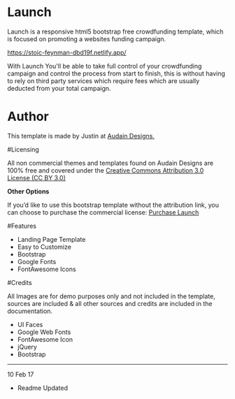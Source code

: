 # Launch
Launch is a responsive html5 bootstrap free crowdfunding template, which is focused on promoting a websites funding campaign.

https://stoic-feynman-dbd19f.netlify.app/

With Launch You'll be able to take full control of your crowdfunding campaign and control the process from start to finish, this is without having to rely on third party services which require fees which are usually deducted from your total campaign.

# Author

This template is made by Justin at [Audain Designs.](http://themes.audaindesigns.com)

#Licensing

All non commercial themes and templates found on Audain Designs are 100% free and covered under the [Creative Commons Attribution 3.0 License (CC BY 3.0)](http://creativecommons.org/licenses/by/3.0/)

**Other Options**

If you’d like to use this bootstrap template without the attribution link, you can choose to purchase the commercial license: [Purchase Launch](http://bit.ly/2kAgb8K)

#Features

- Landing Page Template
- Easy to Customize
- Bootstrap
- Google Fonts
- FontAwesome Icons

#Credits

All Images are for demo purposes only and not included in the template, sources are included & all other sources and credits are included in the documentation.

- UI Faces
- Google Web Fonts
- FontAwesome Icon
- jQuery
- Bootstrap

---

10 Feb 17
- Readme Updated
